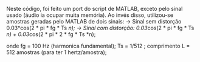 Neste código, foi feito um port do script de MATLAB, exceto pelo sinal usado (áudio ia ocupar muita memória). Ao invés disso,
utilizou-se amostras geradas pelo MATLAB de dois sinais:
-> Sinal sem distorção 0.03*cos(2 * pi * fg * Ts  *n);
-> Sinal com distorção: 0.03*cos(2 * pi * fg * Ts  *n) + 0.03*cos(2 * pi * 2 * fg * Ts  *n);

onde fg = 100 Hz (harmonica fundamental); Ts = 1/512 ; comprimento L = 512 amostras (para ter 1 hertz/amostra);
